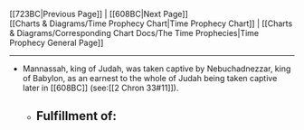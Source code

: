 [[723BC|Previous Page]]  |  [[608BC|Next Page]]   
 [[Charts & Diagrams/Time Prophecy Chart|Time Prophecy Chart]]  |  [[Charts & Diagrams/Corresponding Chart Docs/The Time Prophecies|Time Prophecy General Page]]
- - -
- Mannassah, king of Judah, was taken captive by Nebuchadnezzar, king of Babylon, as an earnest to the whole of Judah being taken captive later in [[608BC]] (see:[[2 Chron 33#11]]).
	- Fulfillment of:
		- 



